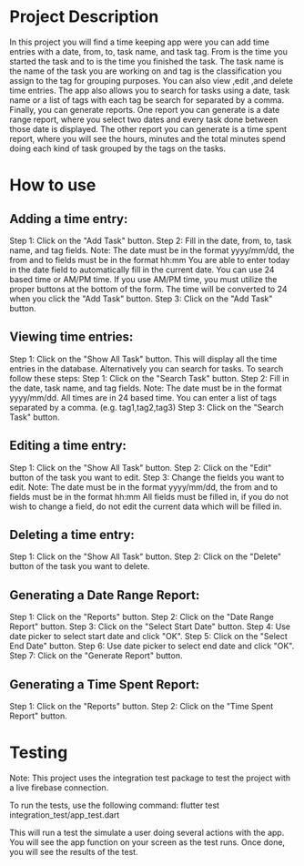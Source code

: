 Project Description
===================
In this project you will find a time keeping app were you can add time entries with 
a date, from, to, task name, and task tag. From is the time you started the task and to is 
the time you finished the task. The task name is the name of the task you are working on and tag
is the classification you assign to the tag for grouping purposes. You can also view ,edit ,and delete
time entries. The app also allows you to search for tasks using a date, task name or a list of tags 
with each tag be search for separated by a comma. Finally, you can generate reports. One report
you can generate is a date range report, where you select two dates and every task done between those
date is displayed. The other report you can generate is a time spent report, where you will see the
hours, minutes and the total minutes spend doing each kind of task grouped by the tags on the tasks.

How to use
==========
Adding a time entry:
--------------------
Step 1: Click on the "Add Task" button.
Step 2: Fill in the date, from, to, task name, and tag fields.
Note: The date must be in the format yyyy/mm/dd, the from and to fields must be in the format hh:mm
You are able to enter today in the date field to automatically fill in the current date.
You can use 24 based time or AM/PM time. If you use AM/PM time, you must utilize the proper buttons at 
the bottom of the form. The time will be converted to 24 when you click the "Add Task" button.
Step 3: Click on the "Add Task" button.

Viewing time entries:
---------------------
Step 1: Click on the "Show All Task" button.
This will display all the time entries in the database.
Alternatively you can search for tasks. To search follow these steps:
Step 1: Click on the "Search Task" button.
Step 2: Fill in the date, task name, and tag fields.
Note: The date must be in the format yyyy/mm/dd. All times are in 24 based time.
You can enter a list of tags separated by a comma. (e.g. tag1,tag2,tag3)
Step 3: Click on the "Search Task" button.

Editing a time entry:
---------------------
Step 1: Click on the "Show All Task" button.
Step 2: Click on the "Edit" button of the task you want to edit.
Step 3: Change the fields you want to edit.
Note: The date must be in the format yyyy/mm/dd, the from and to fields must be in the format hh:mm
All fields must be filled in, if you do not wish to change a field, do not edit the current data which
will be filled in.

Deleting a time entry:
----------------------
Step 1: Click on the "Show All Task" button.
Step 2: Click on the "Delete" button of the task you want to delete.

Generating a Date Range Report:
--------------------
Step 1: Click on the "Reports" button.
Step 2: Click on the "Date Range Report" button.
Step 3: Click on the "Select Start Date" button.
Step 4: Use date picker to select start date and click "OK".
Step 5: Click on the "Select End Date" button.
Step 6: Use date picker to select end date and click "OK".
Step 7: Click on the "Generate Report" button.

Generating a Time Spent Report:
--------------------
Step 1: Click on the "Reports" button.
Step 2: Click on the "Time Spent Report" button.

Testing 
=======
Note: This project uses the integration test package to test the project with a live 
firebase connection.

To run the tests, use the following command:
flutter test integration_test/app_test.dart

This will run a test the simulate a user doing several actions with the app.
You will see the app function on your screen as the test runs.
Once done, you will see the results of the test.